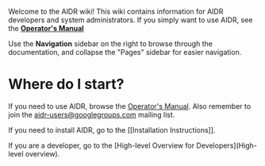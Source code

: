 Welcome to the AIDR wiki! This wiki contains information for AIDR developers and system administrators. If you simply want to use AIDR, see the **[Operator's Manual](http://en.flossmanuals.net/aidr/)**

Use the **Navigation** sidebar on the right to browse through the documentation, and collapse the "Pages" sidebar for easier navigation.

# Where do I start?

If you need to use AIDR, browse the [Operator's Manual](http://en.flossmanuals.net/aidr/). Also remember to join the aidr-users@googlegroups.com mailing list.

If you need to install AIDR, go to the [[Installation Instructions]].

If you are a developer, go to the [High-level Overview for Developers](High-level overview).
